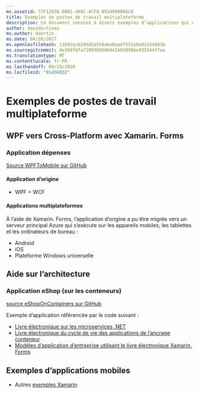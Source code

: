 ```yaml
---
ms.assetid: 77F12838-DBB1-48AC-ACF8-B934998B6EC8
title: Exemples de postes de travail multiplateforme
description: Ce document renvoie à divers exemples d’applications qui ont été portées pour s’exécuter en tant qu’applications multiplateformes avec Xamarin.
author: davidortinau
ms.author: daortin
ms.date: 04/26/2017
ms.openlocfilehash: 11b92ecb29dd2a558aba8aa47551e6ed2a54883b
ms.sourcegitcommit: 4e399f6fa72993b9580d41b93050be935544ffaa
ms.translationtype: MT
ms.contentlocale: fr-FR
ms.lasthandoff: 09/29/2020
ms.locfileid: "91456832"
---
```

# <a name="cross-platform-desktop-samples"></a>Exemples de postes de travail multiplateforme

## <a name="wpf-to-cross-platform-with-xamarinforms"></a>WPF vers Cross-Platform avec Xamarin. Forms

### <a name="expenses-app"></a>Application dépenses

[Source WPFToMobile sur GitHub](https://github.com/nishanil/WPFToMobile)

#### <a name="original-app"></a>Application d’origine

* WPF + WCF

#### <a name="cross-platform-apps"></a>Applications multiplateformes

À l’aide de Xamarin. Forms, l’application d’origine a pu être migrée vers un serveur principal Azure qui s’exécute sur les appareils mobiles, les tablettes et les ordinateurs de bureau :

* Android
* iOS
* Plateforme Windows universelle

## <a name="architecture-guidance"></a>Aide sur l’architecture

### <a name="eshop-on-containers-app"></a>Application eShop (sur les conteneurs)

[source eShopOnContainers sur GitHub](https://github.com/dotnet-architecture/eShopOnContainers)

Exemple d’application référencée par le code suivant :

* [Livre électronique sur les microservices .NET](https://aka.ms/microservicesebook)
* [Livre électronique du cycle de vie des applications de l’ancrage conteneur](https://aka.ms/dockerlifecycleebook)
* [Modèles d’application d’entreprise utilisant le livre électronique Xamarin. Forms](~/xamarin-forms/enterprise-application-patterns/index.md)

## <a name="mobile-app-samples"></a>Exemples d’applications mobiles

* Autres [exemples Xamarin](/samples/browse/?products=xamarin)